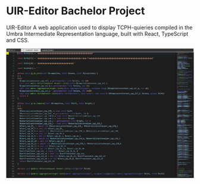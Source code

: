 # UIR-Editor Bachelor Project

UIR-Editor
A web application used to display TCPH-quieries compiled in the Umbra Intermediate Representation language, built with React, TypeScript and CSS.

![ScreenShot](public/showcaseapp.png?raw=true 'UIR-Editor')
